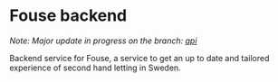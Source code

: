 # Fouse backend

_Note: Major update in progress on the branch: [api](https://github.com/kristofferostlund/home_please/tree/api)_

Backend service for Fouse, a service to get an up to date and tailored experience of second hand letting in Sweden.
